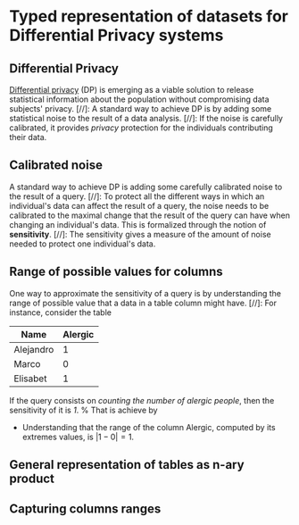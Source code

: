 # Typed representation of datasets for Differential Privacy systems

## Differential Privacy

[Differential privacy](https://link.springer.com/chapter/10.1007/11681878_14)
(DP) is emerging as a viable solution to release statistical information about
the population without compromising data subjects' privacy.
[//]:
A standard way to achieve DP is by adding some statistical noise to
the result of a data analysis.
[//]:
If the noise is carefully calibrated, it provides *privacy* protection for the
individuals contributing their data.

## Calibrated noise

A standard way to achieve DP is adding some carefully calibrated noise to the
result of a query.
[//]:
To protect all the different ways in which an individual's data can affect the
result of a query, the noise needs to be calibrated to the maximal change that
the result of the query can have when changing an individual's data. This is
formalized through the notion of **sensitivity**.
[//]:
The sensitivity gives a measure of the amount of noise needed to protect one
individual's data.

## Range of possible values for columns

One way to approximate the sensitivity of a query is by understanding the range
of possible value that a data in a table column might have.
[//]:
For instance, consider the table

| Name | Alergic |
| ---- | ------- |
| Alejandro | 1 |
| Marco     | 0 |
| Elisabet  | 1 |

If the query consists on *counting the number of alergic people*, then the
sensitivity of it is *1*.
%
That is achieve by
- Understanding that the range of the column Alergic, computed by its extremes
  values, is $|1 - 0| = 1$.



## General representation of tables as n-ary product


## Capturing columns ranges

